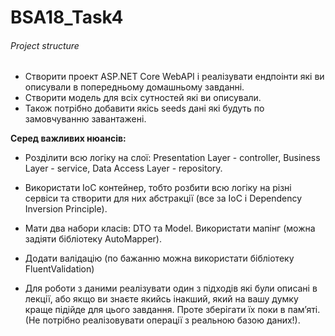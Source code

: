 ﻿# BSA18_Task4
###### Project structure

 * Створити проект ASP.NET Core WebAPI і реалізувати ендпоінти які ви описували в попередньому домашньому завданні. 
 * Створити модель для всіх сутностей які ви описували. 
 * Також потрібно добавити якісь seeds дані які будуть по замовчуванню завантажені.

**Серед важливих нюансів:**

 * Розділити всю логіку на слої: Presentation Layer - controller, Business Layer - service, Data Access Layer - repository.

 * Використати IoC контейнер, тобто розбити всю логіку на різні сервіси та створити для них абстракції (все за IoC і Dependency Inversion Principle).

 * Мати два набори класів: DTO та Model. Використати мапінг (можна задіяти бібліотеку AutoMapper).

 * Додати валідацію (по бажанню можна використати бібліотеку FluentValidation)

 * Для роботи з даними реалізувати один з підходів які були описані в лекції, або якщо ви знаєте якийсь інакший, який на вашу думку краще підійде для цього завдання. Проте зберігати їх поки в пам’яті. (Не потрібно реалізовувати операції з реальною базою даних!).
